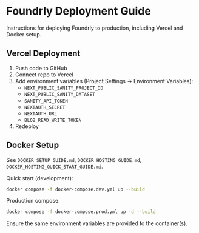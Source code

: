 # Foundrly Deployment Guide

Instructions for deploying Foundrly to production, including Vercel and Docker setup.

## Vercel Deployment
1. Push code to GitHub
2. Connect repo to Vercel
3. Add environment variables (Project Settings → Environment Variables):
   - `NEXT_PUBLIC_SANITY_PROJECT_ID`
   - `NEXT_PUBLIC_SANITY_DATASET`
   - `SANITY_API_TOKEN`
   - `NEXTAUTH_SECRET`
   - `NEXTAUTH_URL`
   - `BLOB_READ_WRITE_TOKEN`
4. Redeploy

## Docker Setup
See `DOCKER_SETUP_GUIDE.md`, `DOCKER_HOSTING_GUIDE.md`, `DOCKER_HOSTING_QUICK_START_GUIDE.md`.

Quick start (development):
```bash
docker compose -f docker-compose.dev.yml up --build
```

Production compose:
```bash
docker compose -f docker-compose.prod.yml up -d --build
```

Ensure the same environment variables are provided to the container(s).
